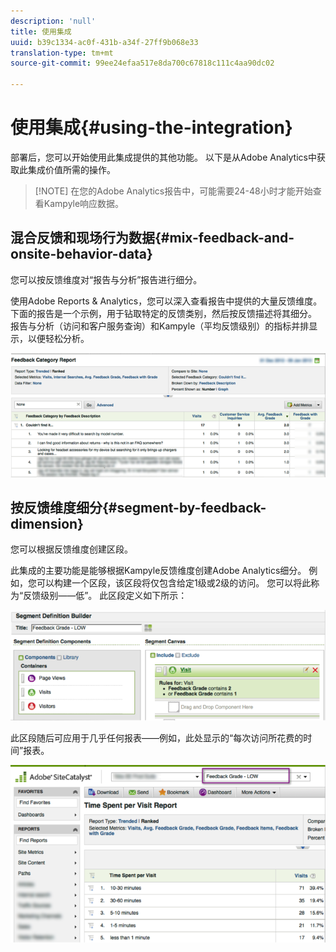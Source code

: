```yaml
---
description: 'null'
title: 使用集成
uuid: b39c1334-ac0f-431b-a34f-27ff9b068e33
translation-type: tm+mt
source-git-commit: 99ee24efaa517e8da700c67818c111c4aa90dc02

---
```



# 使用集成{#using-the-integration}

部署后，您可以开始使用此集成提供的其他功能。 以下是从Adobe Analytics中获取此集成价值所需的操作。

> [!NOTE] 在您的Adobe Analytics报告中，可能需要24-48小时才能开始查看Kampyle响应数据。

## 混合反馈和现场行为数据{#mix-feedback-and-onsite-behavior-data}

您可以按反馈维度对“报告与分析”报告进行细分。

使用Adobe Reports &amp; Analytics，您可以深入查看报告中提供的大量反馈维度。 下面的报告是一个示例，用于钻取特定的反馈类别，然后按反馈描述将其细分。 报告与分析（访问和客户服务查询）和Kampyle（平均反馈级别）的指标并排显示，以便轻松分析。

![](assets/feedback_category_report.png)

## 按反馈维度细分{#segment-by-feedback-dimension}

您可以根据反馈维度创建区段。

此集成的主要功能是能够根据Kampyle反馈维度创建Adobe Analytics细分。 例如，您可以构建一个区段，该区段将仅包含给定1级或2级的访问。 您可以将此称为“反馈级别——低”。 此区段定义如下所示：

![](assets/segment_feedback.png)

此区段随后可应用于几乎任何报表——例如，此处显示的“每次访问所花费的时间”报表。

![](assets/time_spent_per_visit.png)
